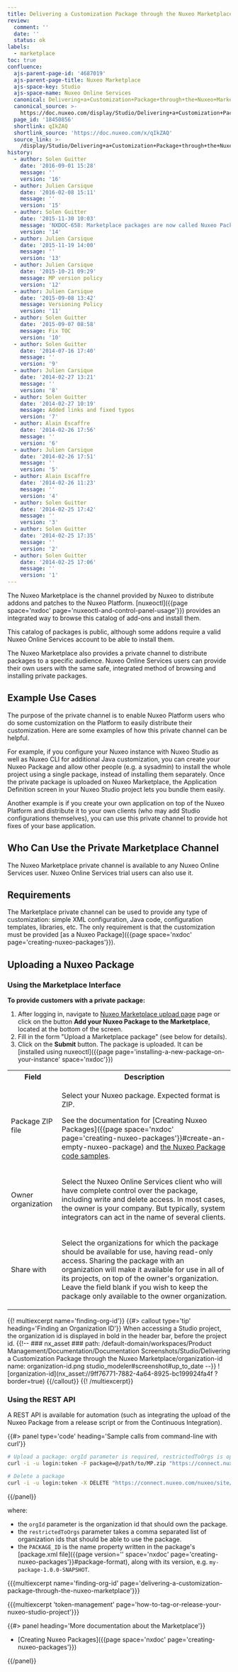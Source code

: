 ```yaml
---
title: Delivering a Customization Package through the Nuxeo Marketplace
review:
  comment: ''
  date: ''
  status: ok
labels:
  - marketplace
toc: true
confluence:
  ajs-parent-page-id: '4687019'
  ajs-parent-page-title: Nuxeo Marketplace
  ajs-space-key: Studio
  ajs-space-name: Nuxeo Online Services
  canonical: Delivering+a+Customization+Package+through+the+Nuxeo+Marketplace
  canonical_source: >-
    https://doc.nuxeo.com/display/Studio/Delivering+a+Customization+Package+through+the+Nuxeo+Marketplace
  page_id: '18450856'
  shortlink: qIkZAQ
  shortlink_source: 'https://doc.nuxeo.com/x/qIkZAQ'
  source_link: >-
    /display/Studio/Delivering+a+Customization+Package+through+the+Nuxeo+Marketplace
history:
  - author: Solen Guitter
    date: '2016-09-01 15:28'
    message: ''
    version: '16'
  - author: Julien Carsique
    date: '2016-02-08 15:11'
    message: ''
    version: '15'
  - author: Solen Guitter
    date: '2015-11-30 10:03'
    message: 'NXDOC-658: Marketplace packages are now called Nuxeo Packages'
    version: '14'
  - author: Julien Carsique
    date: '2015-11-19 14:00'
    message: ''
    version: '13'
  - author: Julien Carsique
    date: '2015-10-21 09:29'
    message: MP version policy
    version: '12'
  - author: Julien Carsique
    date: '2015-09-08 13:42'
    message: Versioning Policy
    version: '11'
  - author: Solen Guitter
    date: '2015-09-07 08:58'
    message: Fix TOC
    version: '10'
  - author: Solen Guitter
    date: '2014-07-16 17:40'
    message: ''
    version: '9'
  - author: Julien Carsique
    date: '2014-02-27 13:21'
    message: ''
    version: '8'
  - author: Solen Guitter
    date: '2014-02-27 10:19'
    message: Added links and fixed typos
    version: '7'
  - author: Alain Escaffre
    date: '2014-02-26 17:56'
    message: ''
    version: '6'
  - author: Julien Carsique
    date: '2014-02-26 17:51'
    message: ''
    version: '5'
  - author: Alain Escaffre
    date: '2014-02-26 11:23'
    message: ''
    version: '4'
  - author: Solen Guitter
    date: '2014-02-25 17:42'
    message: ''
    version: '3'
  - author: Solen Guitter
    date: '2014-02-25 17:35'
    message: ''
    version: '2'
  - author: Solen Guitter
    date: '2014-02-25 17:06'
    message: ''
    version: '1'
---
```


The Nuxeo Marketplace is the channel provided by Nuxeo to distribute addons and patches to the Nuxeo Platform. [nuxeoctl]({{page space='nxdoc' page='nuxeoctl-and-control-panel-usage'}}) provides an integrated way to browse this catalog of add-ons and install them.

This catalog of packages is public, although some addons require a valid Nuxeo Online Services account to be able to install them.

The Nuxeo Marketplace also provides a private channel to distribute packages to a specific audience. Nuxeo Online Services users can provide their own users with the same safe, integrated method of browsing and installing private packages.

## Example Use Cases

The purpose of the private channel is to enable Nuxeo Platform users who do some customization on the Platform to easily distribute their customization. Here are some examples of how this private channel can be helpful.

For example, if you configure your Nuxeo instance with Nuxeo Studio as well as Nuxeo CLI for additional Java customization, you can create your Nuxeo Package and allow other people (e.g. a sysadmin) to install the whole project using a single package, instead of installing them separately. Once the private package is uploaded on Nuxeo Marketplace, the Application Definition screen in your Nuxeo Studio project lets you bundle them easily.

Another example is if you create your own application on top of the Nuxeo Platform and distribute it to your own clients (who may add Studio configurations themselves), you can use this private channel to provide hot fixes of your base application.

## Who Can Use the Private Marketplace Channel

The Nuxeo Marketplace private channel is available to any Nuxeo Online Services user. Nuxeo Online Services trial users can also use it.

## Requirements

The Marketplace private channel can be used to provide any type of customization: simple XML configuration, Java code, configuration templates, libraries, etc. The only requirement is that the customization must be provided [as a Nuxeo Package]({{page space='nxdoc' page='creating-nuxeo-packages'}}).

## Uploading a Nuxeo Package

### Using the Marketplace Interface

**To provide customers with a private package:**

1.  After logging in, navigate to [Nuxeo Marketplace upload page](https://connect.nuxeo.com/nuxeo/site/marketplace/upload) page or click on the button **Add your Nuxeo Package to the Marketplace**, located at the bottom of the screen.
2.  Fill in the form "Upload a Marketplace package" (see below for details).
3.  Click on the **Submit** button.
    The package is uploaded. It can be [installed using nuxeoctl]({{page page='installing-a-new-package-on-your-instance' space='nxdoc'}})

<div class="table-scroll"><table class="hover"><tbody><tr><th colspan="1">Field</th><th colspan="1">Description</th></tr><tr><td colspan="1">

Package ZIP file

</td><td colspan="1">

Select your Nuxeo package. Expected format is ZIP.

See the documentation for [Creating Nuxeo Packages]({{page space='nxdoc' page='creating-nuxeo-packages'}}#create-an-empty-nuxeo-package) and [the Nuxeo Package code samples](https://github.com/nuxeo/nuxeo-marketplace-sample/).

</td></tr><tr><td colspan="1">

Owner organization

</td><td colspan="1">

Select the Nuxeo Online Services client who will have complete control over the package, including write and delete access. In most cases, the owner is your company. But typically, system integrators can act in the name of several clients.

</td></tr><tr><td colspan="1">

Share with

</td><td colspan="1">

Select the organizations for which the package should be available for use, having read-only access. Sharing the package with an organization will make it available for use in all of its projects, on top of the owner's organization. Leave the field blank if you wish to keep the package only available to the owner organization.

</td></tr></tbody></table></div>

{{! multiexcerpt name='finding-org-id'}}
{{#> callout type='tip' heading='Finding an Organization ID'}}
When accessing a Studio project, the organization id is displayed in bold in the header bar, before the project id.
{{!--     ### nx_asset ###
    path: /default-domain/workspaces/Product Management/Documentation/Documentation Screenshots/Studio/Delivering a Customization Package through the Nuxeo Marketplace/organization-id
    name: organization-id.png
    studio_modeler#screenshot#up_to_date
--}}
![organization-id](nx_asset://9ff76771-7882-4a64-8925-bc199924fa4f ?border=true)
{{/callout}}
{{! /multiexcerpt}}

### Using the REST API

A REST API is available for automation (such as integrating the upload of the Nuxeo Package from a release script or from the Continuous Integration).

{{#> panel type='code' heading='Sample calls from command-line with curl'}}

```bash
# Upload a package: orgId parameter is required, restrictedToOrgs is optional
curl -i -u login:token -F package=@/path/to/MP.zip "https://connect.nuxeo.com/nuxeo/site/marketplace/upload?batch=true&orgId=[ownerOrgId]&restrictedToOrgs=[restrictedToOrgIds]"

# Delete a package
curl -i -u login:token -X DELETE "https://connect.nuxeo.com/nuxeo/site/marketplace/delete/PACKAGE_ID"
```

{{/panel}}

where:

- the `orgId` parameter is the organization id that should own the package.
- the `restrictedToOrgs` parameter takes a comma separated list of organization ids that should be able to use the package.
- the `PACKAGE_ID` is the name property written in the package's [package.xml file]({{page version='' space='nxdoc' page='creating-nuxeo-packages'}}#package-format), along with its version, e.g. `my-package-1.0.0-SNAPSHOT`.

{{{multiexcerpt name='finding-org-id' page='delivering-a-customization-package-through-the-nuxeo-marketplace'}}}

{{{multiexcerpt 'token-management' page='how-to-tag-or-release-your-nuxeo-studio-project'}}}

<div class="row" data-equalizer data-equalize-on="medium"><div class="column medium-6">{{#> panel heading='More documentation about the Marketplace'}}

- [Creating Nuxeo Packages]({{page space='nxdoc' page='creating-nuxeo-packages'}})

{{/panel}}</div><div class="column medium-6">

&nbsp;

</div></div>
